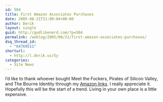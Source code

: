 ```yaml
---
id: 504
title: First Amazon Associates Purchases
date: 2005-08-21T21:09:04+00:00
author: Derik
layout: single
guid: http://godlikenerd.com/?p=504
permalink: /weblog/2005/08/21/first-amazon-associates-purchases/
dsq_thread_id:
  - "64769511"
shorturl:
  - http://l.derik.us/5y
categories:
  - Site News
---
```

I&#8217;d like to thank whoever bought Meet the Fockers, Pirates of Silicon Valley, and The Bourne Identity through my [Amazon links](/shop/). I really appreciate it. Hopefully this will be the start of a trend. Living in your own place is a little expensive.